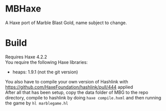 # MBHaxe
A Haxe port of Marble Blast Gold, name subject to change.

# Build
Requires Haxe 4.2.2  
You require the following Haxe libraries: 
- heaps: 1.9.1 (not the git version)

You also have to compile your own version of Hashlink with https://github.com/HaxeFoundation/hashlink/pull/444 applied  
After all that has been setup, copy the data folder of MBG to the repo directory, compile to hashlink by doing `haxe compile.hxml` and then running the game by `hl marblegame.hl`

